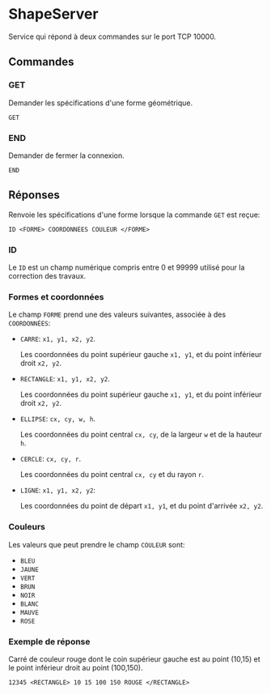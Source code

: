 ShapeServer
===========

Service qui répond à deux commandes sur le port TCP 10000.


## Commandes

### GET

Demander les spécifications d'une forme géométrique.

````
GET
````

### END

Demander de fermer la connexion.

````
END
````

## Réponses

Renvoie les spécifications d'une forme lorsque la commande `GET` est reçue:

````
ID <FORME> COORDONNÉES COULEUR </FORME>
````

### ID

Le `ID` est un champ numérique compris entre 0 et 99999 utilisé pour la correction des travaux.

### Formes et coordonnées

Le champ `FORME` prend une des valeurs suivantes, associée à des `COORDONNÉES`:

* `CARRE`: `x1, y1, x2, y2`.

    Les coordonnées du point supérieur gauche `x1, y1`, et du point inférieur droit `x2, y2`.

* `RECTANGLE`: `x1, y1, x2, y2`. 

    Les coordonnées du point supérieur gauche `x1, y1`, et du point inférieur droit `x2, y2`.

* `ELLIPSE`: `cx, cy, w, h`. 

    Les coordonnées du point central `cx, cy`, de la largeur `w` et de la hauteur `h`.

* `CERCLE`: `cx, cy, r`. 

    Les coordonnées du point central `cx, cy` et du rayon `r`.

* `LIGNE`: `x1, y1, x2, y2`:

    Les coordonnées du point de départ `x1, y1`, et du point d'arrivée `x2, y2`.

### Couleurs

Les valeurs que peut prendre le champ `COULEUR` sont:

* `BLEU`
* `JAUNE`
* `VERT`
* `BRUN`
* `NOIR`
* `BLANC`
* `MAUVE`
* `ROSE`

### Exemple de réponse

Carré de couleur rouge dont le coin supérieur gauche est au point (10,15) et le point inférieur droit au point (100,150).

````
12345 <RECTANGLE> 10 15 100 150 ROUGE </RECTANGLE>
````


